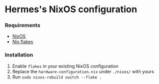 # Hermes's NixOS configuration

### Requirements

- [NixOS](https://nixos.org/)
- [Nix flakes](https://nixos.wiki/wiki/flakes)

### Installation

1. Enable `flakes` in your existing NixOS configuration
2. Replace the `hardware-configuration.nix` under `./nixos/` with yours
3. Run `sudo nixos-rebuild switch --flake .`
